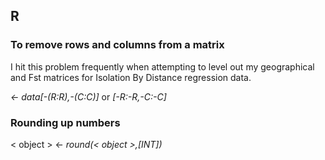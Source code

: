 ## R

### To remove rows and columns from a matrix
I hit this problem frequently when attempting to level out my geographical and Fst matrices for Isolation By Distance regression
data.

*<- data[-(R:R),-(C:C)]* or *[-R:-R,-C:-C]*

### Rounding up numbers
< object > <- *round(< object >,[INT])*
